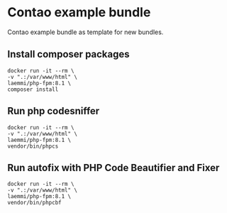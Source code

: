 # Contao example bundle

Contao example bundle as template for new bundles.

## Install composer packages
    docker run -it --rm \
    -v ".:/var/www/html" \
    laemmi/php-fpm:8.1 \
    composer install


## Run php codesniffer
    docker run -it --rm \
    -v ".:/var/www/html" \
    laemmi/php-fpm:8.1 \
    vendor/bin/phpcs

## Run autofix with PHP Code Beautifier and Fixer
    docker run -it --rm \
    -v ".:/var/www/html" \
    laemmi/php-fpm:8.1 \
    vendor/bin/phpcbf